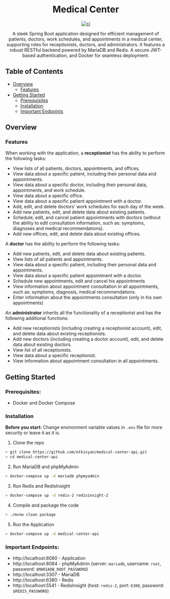 <h1 align="center">
Medical Center
</h1>
<div align="center">

[![ci](https://github.com/otkisyan/medical-center-api/actions/workflows/ci.yml/badge.svg)](https://github.com/otkisyan/medical-center-api/actions/workflows/ci.yml)

</div>
<p align="center">
A sleek Spring Boot application designed for efficient management of patients, doctors, work schedules, 
and appointments in a medical center, supporting roles for receptionists, doctors, and administrators. 
It features a robust RESTful backend powered by MariaDB and Redis. A secure JWT-based authentication, and Docker for seamless deployment. 
</p>

## Table of Contents

* [Overview](#overview)
    * [Features](#features)
* [Getting Started](#getting-started)
    * [Prerequisites](#prerequisites)
    * [Installation](#installation)
    * [Important Endpoints](#important-endpoints)

## Overview

### Features

When working with the application, a **receptionist** has the ability to perform the following tasks:

- View lists of all patients, doctors, appointments, and offices.
- View data about a specific patient, including their personal data and appointments.
- View data about a specific doctor, including their personal data, appointments, and work schedule.
- View data about a specific office.
- View data about a specific patient appointment with a doctor.
- Add, edit, and delete doctors' work schedules for each day of the week.
- Add new patients, edit, and delete data about existing patients.
- Schedule, edit, and cancel patient appointments with doctors (without the ability to edit consultation information,
  such as: symptoms, diagnoses and medical recommendations).
- Add new offices, edit, and delete data about existing offices.

A **doctor** has the ability to perform the following tasks:

- Add new patients, edit, and delete data about existing patients.
- View lists of all patients and appointments.
- View data about a specific patient, including their personal data and appointments.
- View data about a specific patient appointment with a doctor.
- Schedule new appointments, edit and cancel his appointments
- View information about appointment consultation in all appointments, such as: symptoms, diagnosis, medical
  recommendations.
- Enter information about the appointments consultation (only in his own appointments)

An **administrator** inherits all the functionality of a receptionist and has the following additional functions:

- Add new receptionists (including creating a receptionist account), edit, and delete data about existing receptionists.
- Add new doctors (including creating a doctor account), edit, and delete data about existing doctors.
- View list of all receptionists.
- View data about a specific receptionist.
- View information about appointment consultation in all appointments.

## Getting Started

### Prerequisites:

- Docker and Docker Compose

### Installation

**Before you start:** Change environment variable values in `.env` file for more security or leave it as it is.

1. Clone the repo

```bash
> git clone https://github.com/otkisyan/medical-center-api.git
> cd medical-center-api
```

2. Run MariaDB and phpMyAdmin

```bash
> docker-compose up -d mariadb phpmyadmin
```

3. Run Redis and RedisInsight

```bash
> docker-compose up -d redis-2 redisinsight-2
```

4. Compile and package the code

```bash
> ./mvnw clean package
```

5. Run the Application

```bash
> docker-compose up -d medical-center-api
```

### Important Endpoints:

* http://localhost:8080 - Application
* http://localhost:8084 - phpMyAdmin (server: `mariadb`, username: `root`, password: `$MARIADB_ROOT_PASSWORD`)
* http://localhost:3307 - MariaDB
* http://localhost:6380 - Redis
* http://localhost:5541 - RedisInsight (host: `redis-2`, port: `6380`, password: `$REDIS_PASSWORD`)
